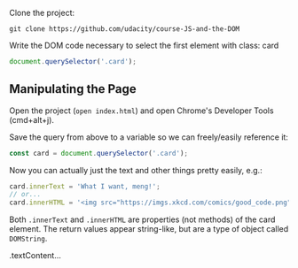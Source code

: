 
Clone the project:
```
git clone https://github.com/udacity/course-JS-and-the-DOM
```


Write the DOM code necessary to select the first element with class: card
```js
document.querySelector('.card');
```



## Manipulating the Page
Open the project (`open index.html`) and open Chrome's Developer Tools (cmd+alt+j).  

Save the query from above to a variable so we can freely/easily reference it:
```js
const card = document.querySelector('.card');
```

Now you can actually just the text and other things pretty easily, e.g.:
```js
card.innerText = 'What I want, meng!';
// or...
card.innerHTML = '<img src="https://imgs.xkcd.com/comics/good_code.png">'
```

Both `.innerText` and `.innerHTML` are properties (not methods) of the card element.  The
return values appear string-like, but are a type of object called `DOMString`.

.textContent...

